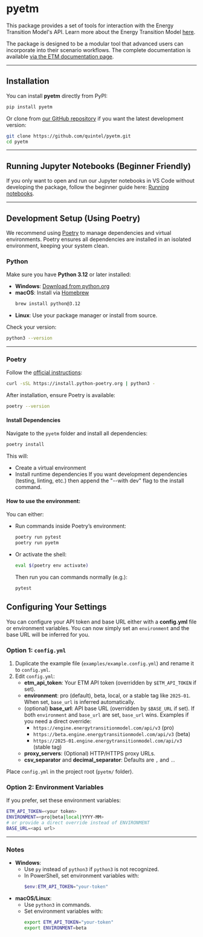 # pyetm

This package provides a set of tools for interaction with the Energy Transition Model's API.
Learn more about the Energy Transition Model [here](https://energytransitionmodel.com/).

The package is designed to be a modular tool that advanced users can incorporate into their scenario workflows.
The complete documentation is available [via the ETM documentation page](https://docs.energytransitionmodel.com/main/pyetm/introduction).

---

## Installation

You can install **pyetm** directly from PyPI:
```bash
pip install pyetm
```

Or clone from [our GitHub repository](https://github.com/quintel/pyetm) if you want the latest development version:
```bash
git clone https://github.com/quintel/pyetm.git
cd pyetm
```

---

## Running Jupyter Notebooks (Beginner Friendly)

If you only want to open and run our Jupyter notebooks in VS Code without developing the package,
follow the beginner guide here: [Running notebooks](running_notebooks.md).

---

## Development Setup (Using Poetry)

We recommend using [Poetry](https://python-poetry.org/) to manage dependencies and virtual environments.
Poetry ensures all dependencies are installed in an isolated environment, keeping your system clean.

### Python
Make sure you have **Python 3.12** or later installed:
- **Windows**: [Download from python.org](https://www.python.org/downloads/windows/)
- **macOS**: Install via [Homebrew](https://brew.sh/)
  ```bash
  brew install python@3.12
  ```
- **Linux**: Use your package manager or install from source.

Check your version:
```bash
python3 --version
```

---

### Poetry
Follow the [official instructions](https://python-poetry.org/docs/#installation):

```bash
curl -sSL https://install.python-poetry.org | python3 -
```

After installation, ensure Poetry is available:
```bash
poetry --version
```


#### Install Dependencies

Navigate to the `pyetm` folder and install all dependencies:
```bash
poetry install
```

This will:
- Create a virtual environment
- Install runtime dependencies
If you want development dependencies (testing, linting, etc.) then append the
"--with dev" flag to the install command.


#### How to use the environment:
You can either:
- Run commands inside Poetry’s environment:
  ```bash
  poetry run pytest
  poetry run pyetm
  ```
- Or activate the shell:
  ```bash
  eval $(poetry env activate)
  ```
  Then run you can commands normally (e.g.):
  ```bash
  pytest
  ```


## Configuring Your Settings

You can configure your API token and base URL either with a **config.yml** file or environment variables. You can now simply set an `environment` and the base URL will be inferred for you.

### Option 1: `config.yml`
1. Duplicate the example file (`examples/example.config.yml`) and rename it to `config.yml`.
2. Edit `config.yml`:
   - **etm_api_token**: Your ETM API token (overridden by `$ETM_API_TOKEN` if set).
   - **environment**: pro (default), beta, local, or a stable tag like `2025-01`. When set, `base_url` is inferred automatically.
   - (optional) **base_url**: API base URL (overridden by `$BASE_URL` if set). If both `environment` and `base_url` are set, `base_url` wins.
     Examples if you need a direct override:
       - `https://engine.energytransitionmodel.com/api/v3` (pro)
       - `https://beta.engine.energytransitionmodel.com/api/v3` (beta)
       - `https://2025-01.engine.energytransitionmodel.com/api/v3` (stable tag)
   - **proxy_servers**: (Optional) HTTP/HTTPS proxy URLs.
   - **csv_separator** and **decimal_separator**: Defaults are `,` and `.`.

Place `config.yml` in the project root (`pyetm/` folder).

### Option 2: Environment Variables
If you prefer, set these environment variables:
```bash
ETM_API_TOKEN=<your token>
ENVIRONMENT=<pro|beta|local|YYYY-MM>
# or provide a direct override instead of ENVIRONMENT
BASE_URL=<api url>
```

---

### Notes
- **Windows**:
  - Use `py` instead of `python3` if `python3` is not recognized.
  - In PowerShell, set environment variables with:
    ```powershell
    $env:ETM_API_TOKEN="your-token"
    ```
- **macOS/Linux**:
  - Use `python3` in commands.
  - Set environment variables with:
    ```bash
    export ETM_API_TOKEN="your-token"
    export ENVIRONMENT=beta
    ```
